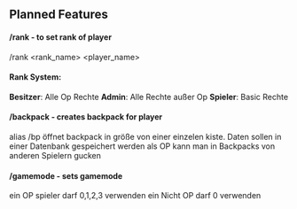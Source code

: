 ## Planned Features

#### **/rank - to set rank of player**

/rank <rank_name> <player_name>


#### **Rank System:**

**Besitzer**: Alle Op Rechte
**Admin**: Alle Rechte außer Op
**Spieler**: Basic Rechte

#### **/backpack - creates backpack for player**

alias /bp
öffnet backpack in größe von einer einzelen kiste.
Daten sollen in einer Datenbank gespeichert werden
als OP kann man in Backpacks von anderen Spielern gucken


#### **/gamemode - sets gamemode**

ein OP spieler darf 0,1,2,3 verwenden
ein Nicht OP darf 0 verwenden
